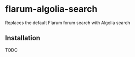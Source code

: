 # flarum-algolia-search
Replaces the default Flarum forum search with Algolia search

## Installation

TODO